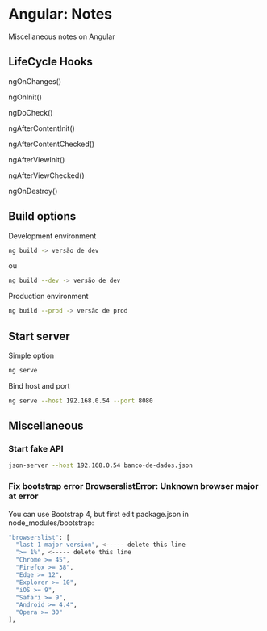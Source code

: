# Angular: Notes
Miscellaneous notes on Angular

## LifeCycle Hooks

ngOnChanges()

ngOnInit()

ngDoCheck()

ngAfterContentInit()

ngAfterContentChecked()

ngAfterViewInit()

ngAfterViewChecked()

ngOnDestroy()

## Build options

Development environment

```bash
ng build -> versão de dev
```

ou

```bash
ng build --dev -> versão de dev
```

Production environment

```bash
ng build --prod -> versão de prod
```

## Start server

Simple option

```bash
ng serve
```

Bind host and port

```bash
ng serve --host 192.168.0.54 --port 8080
```

## Miscellaneous

### Start fake API

```bash
json-server --host 192.168.0.54 banco-de-dados.json
```

### Fix bootstrap error BrowserslistError: Unknown browser major at error

You can use Bootstrap 4, but first edit package.json in node_modules/bootstrap:

```bash
"browserslist": [
  "last 1 major version", <----- delete this line
  ">= 1%", <----- delete this line
  "Chrome >= 45",
  "Firefox >= 38",
  "Edge >= 12",
  "Explorer >= 10",
  "iOS >= 9",
  "Safari >= 9",
  "Android >= 4.4",
  "Opera >= 30"
],
```

